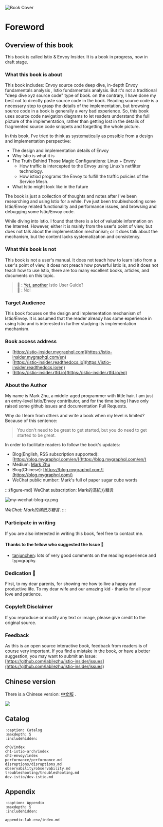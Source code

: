 ![Book Cover](./book-cover-mockup.jpg)

# Foreword

## Overview of this book

This book is called Istio & Envoy Insider. It is a book in progress, now in draft stage.

### What this book is about

This book includes: Envoy source code deep dive, in-depth Envoy fundamentals  analysis , Istio fundamentals analysis. But it's not a traditional "deep dive xyz source code" type of book. on the contrary, I have done my best not to directly paste source code in the book. Reading source code is a necessary step to grasp the details of the implementation, but browsing source code in a book is generally a very bad experience. So, this book uses source code navigation diagrams to let readers understand the full picture of the implementation, rather than getting lost in the details of fragmented source code snippets and forgetting the whole picture.

In this book, I've tried to think as systematically as possible from a design and implementation perspective:
- The design and implementation details of Envoy
- Why Istio is what it is
- The Truth Behind Those Magic Configurations: Linux + Envoy
  - How traffic is intercepted to the Envoy using Linux's netfilter technology.
  - How istiod programs the Envoy to fulfill the traffic policies of the Service Mesh.
- What Istio might look like in the future


The book is just a collection of thoughts and notes after I've been researching and using Istio for a while. I've just been troubleshooting some Istio/Envoy related functionality and performance issues, and browsing and debugging some Istio/Envoy code.

While diving into Istio. I found that there is a lot of valuable information on the Internet. However, either it is mainly from the user's point of view, but does not talk about the implementation mechanism; or it does talk about the mechanism, but the content lacks systematization and consistency.

### What this book is not

This book is not a user's manual. It does not teach how to learn Istio from a user's point of view, it does not preach how powerful Istio is, and it does not teach how to use Istio, there are too many excellent books, articles, and documents on this topic.

> 🤷 : [Yet, another](https://en.wikipedia.org/wiki/Yet_another) Istio User Guide?  
> 🙅 : No!



### Target Audience

This book focuses on the design and implementation mechanism of Istio/Envoy. It is assumed that the reader already has some experience in using Istio and is interested in further studying its implementation mechanism.

### Book access address
- [https://istio-insider.mygraphql.com](https://istio-insider.mygraphql.com/en)
- [https://istio-insider.readthedocs.io](https://istio-insider.readthedocs.io/en)
- [https://istio-insider.rtfd.io](https://istio-insider.rtfd.io/en)


### About the Author
My name is Mark Zhu, a middle-aged programmer with little hair. I am just an entry-level Istio/Envoy contributor, and for the time being I have only raised some github issues and documentation Pull Requests.

Why do I learn from others and write a book when my level is limited? Because of this sentence:
> You don't need to be great to get started, but you do need to get started to be great.



In order to facilitate readers to follow the book's updates:
- Blog(English, RSS subscription supported): [https://blog.mygraphql.com/en/](https://blog.mygraphql.com/en/)  
- Medium: [Mark Zhu](https://mark-zhu.medium.com/)
- Blog(Chinese): [https://blog.mygraphql.com/](https://blog.mygraphql.com/)  
- WeChat public number: Mark's full of paper sugar cube words

:::{figure-md} WeChat subscription: Mark的滿紙方糖言

<img src="_static/my-wechat-blog-qr.png" alt="my-wechat-blog-qr.png">

*WeChat: Mark的滿紙方糖言*.
:::




### Participate in writing
If you are also interested in writing this book, feel free to contact me.


#### Thanks to the fellow who suggested the Issue 🌻
- [tanjunchen](https://github.com/tanjunchen): lots of very good comments on the reading experience and typography.

### Dedication 💞
First, to my dear parents, for showing me how to live a happy
and productive life. To my dear wife and our amazing kid - thanks for all your love and patience.

### Copyleft Disclaimer
If you reproduce or modify any text or image, please give credit to the original source.

### Feedback
As this is an open source interactive book, feedback from readers is of course very important. If you find a mistake in the book, or have a better suggestion, you may want to submit an Issue:
[https://github.com/labilezhu/istio-insider/issues](https://github.com/labilezhu/istio-insider/issues)



## Chinese version

There is a Chinese version: [中文版](https://istio-insider.mygraphql.com/zh-cn/latest) .


![](wechat-reward-qrcode.jpg)


## Catalog


```{toctree}
:caption: Catalog
:maxdepth: 5
:includehidden: 

ch0/index
ch1-istio-arch/index
ch2-envoy/index
performance/performance.md
disruptions/disruptions.md
observability/observability.md
troubleshooting/troubleshooting.md
dev-istio/dev-istio.md
```

## Appendix

```{toctree}
:caption: Appendix
:maxdepth: 5
:includehidden: 

appendix-lab-env/index.md
```

